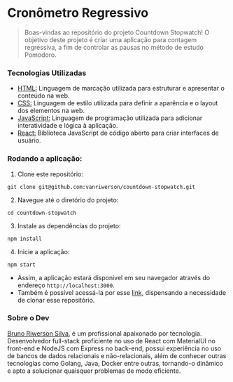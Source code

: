 # Cronômetro Regressivo
>Boas-vindas ao repositório do projeto Countdown Stopwatch! O objetivo deste projeto é criar uma aplicação para contagem regressiva, a fim de controlar as pausas no método de estudo Pomodoro.

### Tecnologias Utilizadas
- [HTML:](https://developer.mozilla.org/pt-BR/docs/Web/HTML) Linguagem de marcação utilizada para estruturar e apresentar o conteúdo na web.
- [CSS:](https://developer.mozilla.org/pt-BR/docs/Web/CSS) Linguagem de estilo utilizada para definir a aparência e o layout dos elementos na web.
- [JavaScript:](https://developer.mozilla.org/pt-BR/docs/Web/Javascript) Linguagem de programação utilizada para adicionar interatividade e lógica à aplicação.
- [React:](https://react.dev/reference/react) Biblioteca JavaScript de código aberto para criar interfaces de usuário.

### Rodando a aplicação:
1. Clone este repositório: 
~~~
git clone git@github.com:vanriwerson/countdown-stopwatch.git
~~~

2. Navegue até o diretório do projeto: 
~~~
cd countdown-stopwatch
~~~

3. Instale as dependências do projeto: 
~~~
npm install
~~~

4. Inicie a aplicação:
~~~
npm start
~~~

- Assim, a aplicação estará disponivel em seu navegador através do endereço `http://localhost:3000`.
- Também é possível acessá-la por esse [link](https://vanr-countdown-stopwatch.netlify.app/), dispensando a necessidade de clonar esse repositório.

### Sobre o Dev
[Bruno Riwerson Silva](https://www.linkedin.com/in/bruno-riwerson/), é um profissional apaixonado por tecnologia.
Desenvolvedor full-stack proficiente no uso de React com MaterialUI no front-end e NodeJS com Express no back-end, possui experiência no uso de bancos de dados relacionais e não-relacionais, além de conhecer outras tecnologias como Golang, Java, Docker entre outras, tornando-o dinâmico e apto a solucionar quaisquer problemas de modo eficiente.
